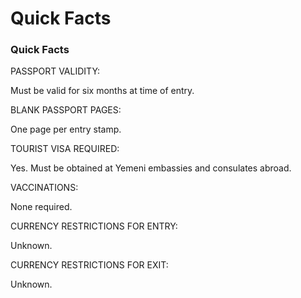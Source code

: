 # Quick Facts

### Quick Facts

PASSPORT VALIDITY:

Must be valid for six months at time of entry.

BLANK PASSPORT PAGES:

One page per entry stamp.

TOURIST VISA REQUIRED:

Yes. Must be obtained at Yemeni embassies and consulates abroad.

VACCINATIONS:

None required.

CURRENCY RESTRICTIONS FOR ENTRY:

Unknown.

CURRENCY RESTRICTIONS FOR EXIT:

Unknown.